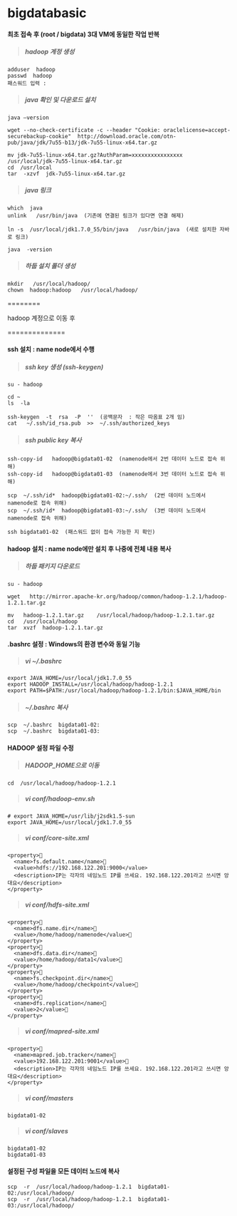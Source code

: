 bigdatabasic
============

#### 최초 접속 후 (root / bigdata) 3대 VM에 동일한 작업 반복
>##### hadoop 계정 생성

    adduser  hadoop
    passwd  hadoop
    패스워드 입력 :

>##### java 확인 및 다운로드 설치

    java –version 
        
    wget --no-check-certificate -c --header "Cookie: oraclelicense=accept-securebackup-cookie"  http://download.oracle.com/otn-pub/java/jdk/7u55-b13/jdk-7u55-linux-x64.tar.gz
    
    mv jdk-7u55-linux-x64.tar.gz?AuthParam=xxxxxxxxxxxxxxxx   /usr/local/jdk-7u55-linux-x64.tar.gz
    cd  /usr/local
    tar  -xzvf  jdk-7u55-linux-x64.tar.gz

>##### java 링크

    which  java
    unlink   /usr/bin/java  (기존에 연결된 링크가 있다면 연결 해제)
    
    ln -s  /usr/local/jdk1.7.0_55/bin/java   /usr/bin/java  (새로 설치한 자바로 링크)
    
    java  -version


>##### 하둡 설치 폴더 생성 

    mkdir   /usr/local/hadoop/
    chown  hadoop:hadoop   /usr/local/hadoop/ 


========

hadoop 계정으로 이동 후

==============

#### ssh 설치 : name node에서 수행 
>##### ssh key 생성 (ssh-keygen) 

    su - hadoop
    
    cd ~
    ls  -la 
    
    ssh-keygen  -t  rsa  -P  ''  (공백문자  : 작은 따옴표 2개 임)
    cat   ~/.ssh/id_rsa.pub  >>  ~/.ssh/authorized_keys

>##### ssh public key 복사 
    
    ssh-copy-id   hadoop@bigdata01-02  (namenode에서 2번 데이터 노드로 접속 위해)
    ssh-copy-id   hadoop@bigdata01-03  (namenode에서 3번 데이터 노드로 접속 위해) 
    
    scp  ~/.ssh/id*  hadoop@bigdata01-02:~/.ssh/  (2번 데이터 노드에서 namenode로 접속 위해)
    scp  ~/.ssh/id*  hadoop@bigdata01-03:~/.ssh/  (3번 데이터 노드에서 namenode로 접속 위해)

    ssh bigdata01-02  (패스워드 없이 접속 가능한 지 확인)

#### hadoop 설치 : name node에만 설치 후 나중에 전체 내용 복사
>##### 하둡 패키지 다운로드 

    su - hadoop
    
    wget   http://mirror.apache-kr.org/hadoop/common/hadoop-1.2.1/hadoop-1.2.1.tar.gz

    mv   hadoop-1.2.1.tar.gz    /usr/local/hadoop/hadoop-1.2.1.tar.gz 
    cd   /usr/local/hadoop
    tar  xvzf  hadoop-1.2.1.tar.gz

#### .bashrc 설정 : Windows의 환경 변수와 동일 기능
>##### vi  ~/.bashrc 

    export JAVA_HOME=/usr/local/jdk1.7.0_55
    export HADOOP_INSTALL=/usr/local/hadoop/hadoop-1.2.1
    export PATH=$PATH:/usr/local/hadoop/hadoop-1.2.1/bin:$JAVA_HOME/bin
    
>##### ~/.bashrc 복사

    scp  ~/.bashrc  bigdata01-02:
    scp  ~/.bashrc  bigdata01-03:

#### HADOOP 설정 파일 수정
>##### HADOOP_HOME으로 이동
 
    cd  /usr/local/hadoop/hadoop-1.2.1


>##### vi  conf/hadoop-env.sh

    # export JAVA_HOME=/usr/lib/j2sdk1.5-sun
    export JAVA_HOME=/usr/local/jdk1.7.0_55


>##### vi  conf/core-site.xml

    <property>	
      <name>fs.default.name</name>	
      <value>hdfs://192.168.122.201:9000</value>
      <description>IP는 각자의 네임노드 IP를 쓰세요. 192.168.122.201라고 쓰시면 앙대요</description>
    </property>


>##### vi conf/hdfs-site.xml 

    <property>	
      <name>dfs.name.dir</name>	
      <value>/home/hadoop/namenode</value>
    </property>
    <property>	
      <name>dfs.data.dir</name>	
      <value>/home/hadoop/data1</value>
    </property>
    <property>	
      <name>fs.checkpoint.dir</name>	
      <value>/home/hadoop/checkpoint</value>
    </property>
    <property>	
      <name>dfs.replication</name>	
      <value>2</value>
    </property>


>##### vi  conf/mapred-site.xml 

    <property>	
      <name>mapred.job.tracker</name>	
      <value>192.168.122.201:9001</value>
      <description>IP는 각자의 네임노드 IP를 쓰세요. 192.168.122.201라고 쓰시면 앙대요</description>
    </property>

>##### vi conf/masters 

    bigdata01-02

>##### vi  conf/slaves 

    bigdata01-02
    bigdata01-03


#### 설정된 구성 파일을 모든 데이터 노드에 복사

    scp  -r  /usr/local/hadoop/hadoop-1.2.1  bigdata01-02:/usr/local/hadoop/
    scp  -r  /usr/local/hadoop/hadoop-1.2.1  bigdata01-03:/usr/local/hadoop/






